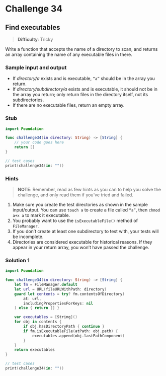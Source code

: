 # Challenge 34

## Find executables

> **Difficulty**: Tricky

Write a function that accepts the name of a directory to scan, and returns an array containing the name of any executable files in there.

### Sample input and output

- If *directory/a* exists and is executable, `“a”` should be in the array you return.
- If *directory/subdirectory/a* exists and is executable, it should not be in the array you return; only return files in the directory itself, not its subdirectories.
- If there are no executable files, return an empty array.

### Stub

``` swift
import Foundation

func challenge34(in directory: String) -> [String] {
    // your code goes here
    return []
}

// test cases
print(challenge34(in: ""))
```

### Hints

> **NOTE**: Remember, read as few hints as you can to help you solve the challenge, and only read them if you’ve tried and failed.

1. Make sure you create the test directories as shown in the sample input/output. You can use `touch a` to create a file called `“a”`, then `chmod a+x a` to mark it executable.
2. You probably want to use the `isExecutableFile()` method of `FileManager`.
3. If you don’t create at least one subdirectory to test with, your tests will be incomplete.
4. Directories are considered executable for historical reasons. If they appear in your return array, you won’t have passed the challenge.

### Solution 1

``` swift
import Foundation

func challenge34(in directory: String) -> [String] {
    let fm = FileManager.default
    let url = URL(fileURLWithPath: directory)
    guard let contents = try? fm.contentsOfDirectory(
        at: url,
        includingPropertiesForKeys: nil
    ) else { return [] }

    var executables = [String]()
    for obj in contents {
        if obj.hasDirectoryPath { continue }
        if fm.isExecutableFile(atPath: obj.path) {
            executables.append(obj.lastPathComponent)
        }
    }
    return executables
}

// test cases
print(challenge34(in: ""))
```
